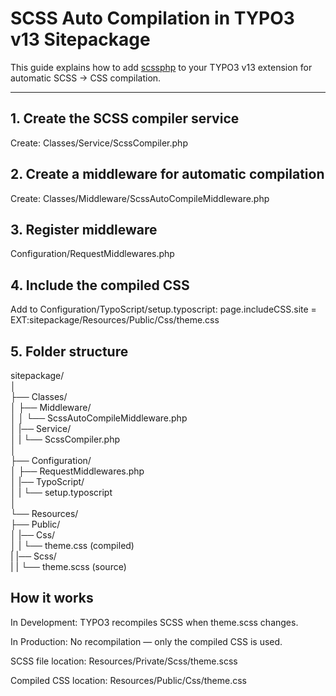 # SCSS Auto Compilation in TYPO3 v13 Sitepackage

This guide explains how to add [scssphp](https://scssphp.github.io/scssphp/) to your TYPO3 v13 extension for automatic SCSS → CSS compilation.

---

## 1. Create the SCSS compiler service
Create:
Classes/Service/ScssCompiler.php

## 2. Create a middleware for automatic compilation
Create:
Classes/Middleware/ScssAutoCompileMiddleware.php

## 3. Register middleware
Configuration/RequestMiddlewares.php

## 4. Include the compiled CSS
Add to Configuration/TypoScript/setup.typoscript:
page.includeCSS.site = EXT:sitepackage/Resources/Public/Css/theme.css

## 5. Folder structure
sitepackage/<br>
│<br>
├── Classes/<br>
│ ├── Middleware/<br>
│ │ └── ScssAutoCompileMiddleware.php<br>
│ |── Service/<br>
│ | └── ScssCompiler.php<br>
│<br>
├── Configuration/<br>
│ ├── RequestMiddlewares.php<br>
│ |── TypoScript/<br>
│ | └── setup.typoscript<br>
│<br>
└── Resources/<br>
├── Public/<br>
│ |── Css/<br>
│ | └── theme.css (compiled)<br>
| |── Scss/<br>
| | └── theme.scss (source)<br>

## How it works
In Development: TYPO3 recompiles SCSS when theme.scss changes.

In Production: No recompilation — only the compiled CSS is used.

SCSS file location: Resources/Private/Scss/theme.scss

Compiled CSS location: Resources/Public/Css/theme.css
